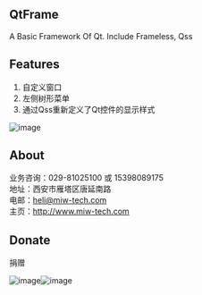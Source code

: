 ## QtFrame
A Basic Framework Of Qt. Include Frameless, Qss


## Features
1. 自定义窗口
2. 左侧树形菜单
3. 通过Qss重新定义了Qt控件的显示样式

![image](https://www.miw-tech.com/image/show?path=images/qtframe/main1.png)

## About
业务咨询：029-81025100 或 15398089175<br>
地址：西安市雁塔区唐延南路<br>
电邮：heli@miw-tech.com<br>
主页：http://www.miw-tech.com

## Donate

捐赠

![image](https://www.miw-tech.com/image/show?path=images/qtframe/wxqrcode2.jpg)![image](https://www.miw-tech.com/image/show?path=images/qtframe/aliqrcode2.jpg)